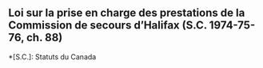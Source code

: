 ## Loi sur la prise en charge des prestations de la Commission de secours d’Halifax (S.C. 1974-75-76, ch. 88)
  *[S.C.]: Statuts du Canada
